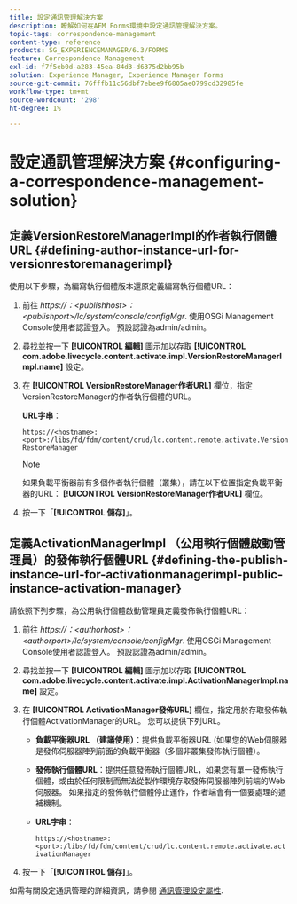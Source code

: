 ```yaml
---
title: 設定通訊管理解決方案
description: 瞭解如何在AEM Forms環境中設定通訊管理解決方案。
topic-tags: correspondence-management
content-type: reference
products: SG_EXPERIENCEMANAGER/6.3/FORMS
feature: Correspondence Management
exl-id: f7f5eb0d-a283-45ea-84d3-d6375d2bb95b
solution: Experience Manager, Experience Manager Forms
source-git-commit: 76fffb11c56dbf7ebee9f6805ae0799cd32985fe
workflow-type: tm+mt
source-wordcount: '298'
ht-degree: 1%

---
```


# 設定通訊管理解決方案 {#configuring-a-correspondence-management-solution}

## 定義VersionRestoreManagerImpl的作者執行個體URL {#defining-author-instance-url-for-versionrestoremanagerimpl}

使用以下步驟，為編寫執行個體版本還原定義編寫執行個體URL：

1. 前往 *https://：&lt;publishhost>：&lt;publishport>/lc/system/console/configMgr*. 使用OSGi Management Console使用者認證登入。 預設認證為admin/admin。
1. 尋找並按一下 **[!UICONTROL 編輯]** 圖示加以存取 **[!UICONTROL com.adobe.livecycle.content.activate.impl.VersionRestoreManagerImpl.name]** 設定。
1. 在 **[!UICONTROL VersionRestoreManager作者URL]** 欄位，指定VersionRestoreManager的作者執行個體的URL。

   **URL字串**：

   `https://<hostname>:<port>:/libs/fd/fdm/content/crud/lc.content.remote.activate.VersionRestoreManager`

   >[!NOTE]
   >
   >如果負載平衡器前有多個作者執行個體（叢集），請在以下位置指定負載平衡器的URL： **[!UICONTROL VersionRestoreManager作者URL]** 欄位。

1. 按一下「**[!UICONTROL 儲存]**」。

## 定義ActivationManagerImpl （公用執行個體啟動管理員）的發佈執行個體URL {#defining-the-publish-instance-url-for-activationmanagerimpl-public-instance-activation-manager}

請依照下列步驟，為公用執行個體啟動管理員定義發佈執行個體URL：

1. 前往 *https://：&lt;authorhost>：&lt;authorport>/lc/system/console/configMgr*. 使用OSGi Management Console使用者認證登入。 預設認證為admin/admin。
1. 尋找並按一下 **[!UICONTROL 編輯]** 圖示加以存取 **[!UICONTROL com.adobe.livecycle.content.activate.impl.ActivationManagerImpl.name]** 設定。
1. 在 **[!UICONTROL ActivationManager發佈URL]** 欄位，指定用於存取發佈執行個體ActivationManager的URL。 您可以提供下列URL。

   * **負載平衡器URL （建議使用）**：提供負載平衡器URL (如果您的Web伺服器是發佈伺服器陣列前面的負載平衡器（多個非叢集發佈執行個體）。
   * **發佈執行個體URL**：提供任意發佈執行個體URL，如果您有單一發佈執行個體，或由於任何限制而無法從製作環境存取發佈伺服器陣列前端的Web伺服器。 如果指定的發佈執行個體停止運作，作者端會有一個要處理的遞補機制。
   * **URL字串**：

     `https://<hostname>:<port>:/libs/fd/fdm/content/crud/lc.content.remote.activate.activationManager`

1. 按一下「**[!UICONTROL 儲存]**」。

如需有關設定通訊管理的詳細資訊，請參閱 [通訊管理設定屬性](https://helpx.adobe.com/aem-forms/6-2/cm-configuration-properties.html).
